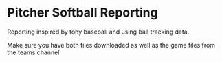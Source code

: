 # Pitcher Softball Reporting

Reporting inspired by tony baseball and using ball tracking data. 

Make sure you have both files downloaded as well as the game files from the teams channel
